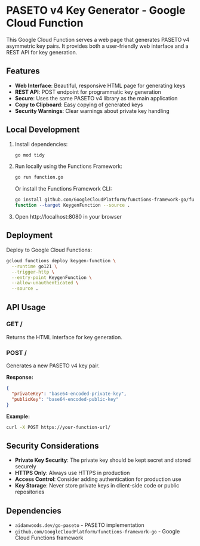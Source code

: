 # PASETO v4 Key Generator - Google Cloud Function

This Google Cloud Function serves a web page that generates PASETO v4 asymmetric key pairs. It provides both a user-friendly web interface and a REST API for key generation.

## Features

- **Web Interface**: Beautiful, responsive HTML page for generating keys
- **REST API**: POST endpoint for programmatic key generation
- **Secure**: Uses the same PASETO v4 library as the main application
- **Copy to Clipboard**: Easy copying of generated keys
- **Security Warnings**: Clear warnings about private key handling

## Local Development

1. Install dependencies:

   ```bash
   go mod tidy
   ```

2. Run locally using the Functions Framework:

   ```bash
   go run function.go
   ```

   Or install the Functions Framework CLI:

   ```bash
   go install github.com/GoogleCloudPlatform/functions-framework-go/funcframework/cmd/function@latest
   function --target KeygenFunction --source .
   ```

3. Open http://localhost:8080 in your browser

## Deployment

Deploy to Google Cloud Functions:

```bash
gcloud functions deploy keygen-function \
  --runtime go121 \
  --trigger-http \
  --entry-point KeygenFunction \
  --allow-unauthenticated \
  --source .
```

## API Usage

### GET /

Returns the HTML interface for key generation.

### POST /

Generates a new PASETO v4 key pair.

**Response:**

```json
{
  "privateKey": "base64-encoded-private-key",
  "publicKey": "base64-encoded-public-key"
}
```

**Example:**

```bash
curl -X POST https://your-function-url/
```

## Security Considerations

- **Private Key Security**: The private key should be kept secret and stored securely
- **HTTPS Only**: Always use HTTPS in production
- **Access Control**: Consider adding authentication for production use
- **Key Storage**: Never store private keys in client-side code or public repositories

## Dependencies

- `aidanwoods.dev/go-paseto` - PASETO implementation
- `github.com/GoogleCloudPlatform/functions-framework-go` - Google Cloud Functions framework
